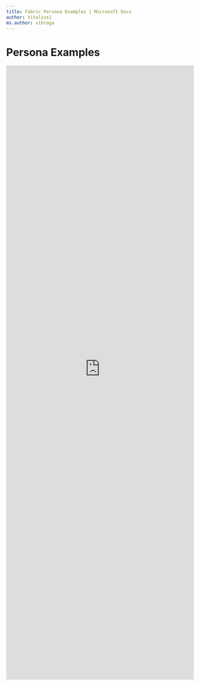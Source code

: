 ```yaml
---
title: Fabric Persona Examples | Microsoft Docs
author: Vitalius1
ms.author: vibraga
---
```


# Persona Examples

<iframe 
    title='Persona Examples'
    src='https://fabricweb.z5.web.core.windows.net/pr-deploy-site/refs/heads/master/fabric-website-resources/dist/index.html#/examples/persona?docsExample=true'
    frameborder='no'
    height='1650'
    style='width: 100%;'
>